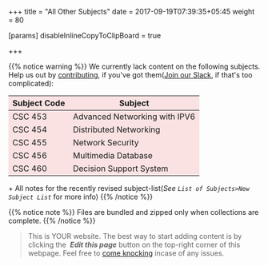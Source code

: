 +++
title = "All Other Subjects"
date =  2017-09-19T07:39:35+05:45
weight = 80

[params]
disableInlineCopyToClipBoard = true

+++

{{% notice warning %}}
We currently lack content on the following subjects. Help us out by [contributing](/8thSem/en/how-to-contribute), if you've got them([Join our Slack](https://join.slack.com/t/csitauthority/shared_invite/enQtMjgwOTA1NjExMzQ1LTc2Yzg0ODkyNzcxYjkyNzczOTdiMDE1OTIxNzg4MjNkOWJlM2U2MDc3OTBiOGQ4YWE0YTNlNDFkYWE2NjNlOTk), if that's too complicated):

|Subject Code|Subject
|---|---|
|CSC 453| Advanced Networking with IPV6|
|CSC 454| Distributed Networking|
|CSC 455| Network Security|
|CSC 456| Multimedia Database|
|CSC 460| Decision Support System|
&plus; All notes for the recently revised subject-list(_See `List of Subjects>New Subject List`_ for more info)
{{% /notice %}}

<style>
table tr, table th{ background-color: #FAE2E2; }
</style>

{{% notice note %}}
Files are bundled and zipped only when collections are complete.
{{% /notice %}}


> This is YOUR website. The best way to start adding content is by clicking the <i class="fa fa-code-fork">&nbsp;__Edit this page__</i> button on the top-right corner of this webpage. Feel free to [come knocking](https://m.me/CSITauthority "We're responsive on messenger!") incase of any issues.
